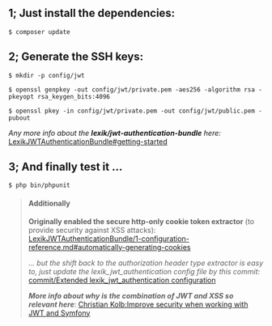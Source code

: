 1; Just install the dependencies:
---
`$ composer update`

2; Generate the SSH keys:
---
`$ mkdir -p config/jwt`

`$ openssl genpkey -out config/jwt/private.pem -aes256 -algorithm rsa -pkeyopt rsa_keygen_bits:4096`

`$ openssl pkey -in config/jwt/private.pem -out config/jwt/public.pem -pubout`

*Any more info about the **lexik/jwt-authentication-bundle** here:*
[LexikJWTAuthenticationBundle#getting-started](https://github.com/lexik/LexikJWTAuthenticationBundle/blob/master/Resources/doc/index.md#getting-started)

3; And finally test it ...
---
`$ php bin/phpunit`



> #### Additionally
>
> **Originally enabled the secure http-only cookie token extractor** (to provide security against XSS attacks):
> [LexikJWTAuthenticationBundle/1-configuration-reference.md#automatically-generating-cookies](https://github.com/lexik/LexikJWTAuthenticationBundle/blob/master/Resources/doc/1-configuration-reference.md#automatically-generating-cookies)
>
> *... but the shift back to the authorization header type extractor is easy to, just update the lexik_jwt_authentication config file by this commit:*
> [commit/Extended lexik_jwt_authentication configuration](https://github.com/danigore/symfony-5-microservice-auth/commit/6a952b83af99340c7335ef0cc276c5a18058272f)
>
> ***More info about why is the combination of JWT and XSS so relevant here***:
> [Christian Kolb:Improve security when working with JWT and Symfony](https://blog.liplex.de/improve-security-when-working-with-jwt-and-symfony/)